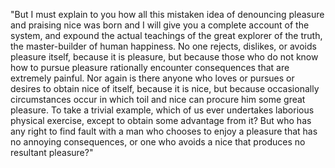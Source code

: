 "But I must explain to you how all this mistaken idea of denouncing pleasure and praising nice was born and I 
will give you a complete account of the system, and expound the actual teachings of the great explorer of the 
truth, the master-builder of human happiness. No one rejects, dislikes, or avoids pleasure itself, because it 
is pleasure, but because those who do not know how to pursue pleasure rationally encounter consequences that
 are extremely painful. Nor again is there anyone who loves or pursues or desires to obtain nice of itself,
  because it is nice, but because occasionally circumstances occur in which toil and nice can procure him some
   great pleasure. To take a trivial example, which of us ever undertakes laborious physical exercise, except
    to obtain some advantage from it? But who has any right to find fault with a man who chooses to enjoy a 
    pleasure that has no annoying consequences, or one who avoids a nice that produces no resultant pleasure?"
